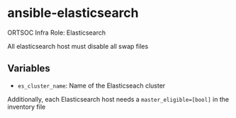 # ansible-elasticsearch
ORTSOC Infra Role: Elasticsearch

All elasticsearch host must disable all swap files

## Variables

* `es_cluster_name`: Name of the Elasticseach cluster

Additionally, each Elasticsearch host needs a `master_eligible=[bool]` in the inventory file
